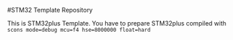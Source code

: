 #STM32 Template Repository

This is STM32plus Template.
You have to prepare STM32plus compiled with
`scons mode=debug mcu=f4 hse=8000000 float=hard`
